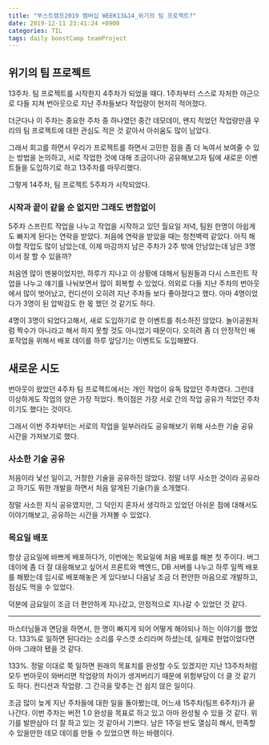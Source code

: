 ```yaml
---
title: "부스트캠프2019 멤버십 WEEK13&14_위기의 팀 프로젝트?"
date: 2019-12-11 23:41:24 +0900
categories: TIL
tags: daily boostCamp teamProject
---
```


## 위기의 팀 프로젝트

13주차. 팀 프로젝트를 시작한지 4주차가 되었을 때다. 1주차부터 스스로 자처한 야근으로 다들 지쳐 번아웃으로 지난 주차들보다 작업량이 현저히 적어졌다.  
  
더군다나 이 주차는 중요한 주차 중 하나였던 중간 데모데이, 왠지 적었던 작업량만큼 우리의 팀 프로젝트에 대한 관심도 적은 것 같아서 아쉬움도 많이 남았다.  
  
그래서 회고를 하면서 우리가 프로젝트를 하면서 고민한 점을 좀 더 녹여서 보여줄 수 있는 방법을 논의하고, 서로 작업한 것에 대해 조금이나마 공유해보고자 팀에 새로운 이벤트들을 도입하기로 하고 13주차를 마무리했다.  
  
그렇게 14주차, 팀 프로젝트 5주차가 시작되었다.  
  
### 시작과 끝이 같을 순 없지만 그래도 변함없이

5주차 스프린트 작업을 나누고 작업을 시작하고 있던 월요일 저녁, 팀원 한명이 아쉽게도 빠지게 된다는 연락을 받았다. 처음에 연락을 받았을 때는 청천벽력 같았다. 아직 해야할 작업도 많이 남았는데, 이제 마감까지 남은 주차가 2주 밖에 안남았는데 남은 3명이서 잘 할 수 있을까?  
  
처음엔 많이 멘붕이었지만, 하루가 지나고 이 상황에 대해서 팀원들과 다시 스프린트 작업을 나누고 얘기를 나눠보면서 많이 회복할 수 있었다. 의외로 다들 지난 주차의 번아웃에서 많이 벗어났고, 컨디션이 오히려 지난 주차들 보다 좋아졌다고 했다. 아마 4명이었다가 3명이 된 압박감도 한 몫 했던 것 같기도 하다.  
  
4명이 3명이 되었다고해서, 새로 도입하기로 한 이벤트를 취소하진 않았다. 놀이공원처럼 짝수가 아니라고 해서 하지 못할 것도 아니었기 때문이다. 오히려 좀 더 안정적인 배포작업을 위해서 배포 데이를 하루 앞당기는 이벤트도 도입해봤다.  
  
## 새로운 시도

번아웃이 왔었던 4주차 팀 프로젝트에서는 개인 작업이 유독 많았던 주차였다. 그런데 이상하게도 작업의 양은 가장 적었다. 특이점은 가장 서로 간의 작업 공유가 적었던 주차이기도 했다는 것이다.  
  
그래서 이번 주차부터는 서로의 작업을 일부러라도 공유해보기 위해 사소한 기술 공유 시간을 가져보기로 했다.  
  
### 사소한 기술 공유

처음이라 낯선 일이고, 거창한 기술을 공유하진 않았다. 정말 너무 사소한 것이라 공유라고 하기도 뭐한 개발을 하면서 처음 알게된 기술(?)을 소개했다.  
  
정말 사소한 지식 공유였지만, 그 덕인지 혼자서 생각하고 있었던 아쉬운 점에 대해서도 이야기해보고, 공유하는 시간을 가져볼 수 있었다.

### 목요일 배포

항상 금요일에 바쁘게 배포하다가, 이번에는 목요일에 처음 배포를 해본 첫 주이다. 버그데이에 좀 더 잘 대응해보고 싶어서 프론트와 백엔드, DB 서버를 나누고 하루 일찍 배포를 해봤는데 임시로 배포해놓은 게 있다보니 다음날 조금 더 편안한 마음으로 개발하고, 점심도 먹을 수 있었다.  
  
덕분에 금요일이 조금 더 편안하게 지나갔고, 안정적으로 지나갈 수 있었던 것 같다.  

___
  
마스터님들과 면담을 하면서, 한 명이 빠지게 되어 어떻게 해야되나 하는 이야기를 했었다. 133%로 일하면 된다라는 소리를 우스갯 소리라며 하셨는데, 실제로 현업이었다면 아마 그래야 됐을 것 같다.  
  
133%. 정말 이대로 쭉 일하면 원래의 목표치를 완성할 수도 있겠지만 지난 13주차처럼 모두 번아웃이 와버리면 작업량의 차이가 생겨버리기 때문에 위험부담이 더 클 것 같기도 하다. 컨디션과 작업량. 그 간극을 맞추는 건 쉽지 않은 일이다.  
  
조금 많이 늦게 지난 주차들에 대한 일을 돌아봤는데, 어느새 15주차(팀프 6주차)가 끝나간다. 이번 주차는 버전 1.0 완성을 목표로 하고 있고 아마 완성될 수 있을 것 같다. 위기를 발판삼아 더 잘 하고 있는 것 같아서 기쁘다. 남은 1주일 반도 열심히 해서, 만족할 수 있을만한 데모 데이를 만들 수 있었으면 하는 바램이다.  
